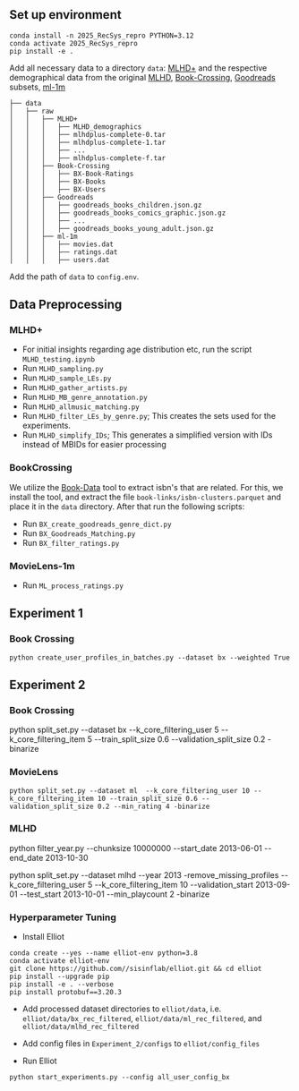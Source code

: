 #

## Set up environment
```
conda install -n 2025_RecSys_repro PYTHON=3.12
conda activate 2025_RecSys_repro
pip install -e .
```




Add all necessary data to a directory `data`: [MLHD+](https://musicbrainz.org/doc/MLHD+) and the respective demographical data from the original [MLHD](https://ddmal.music.mcgill.ca/research/The_Music_Listening_Histories_Dataset_(MLHD)/), [Book-Crossing](https://www.kaggle.com/datasets/syedjaferk/book-crossing-dataset), [Goodreads](https://cseweb.ucsd.edu/~jmcauley/datasets/goodreads.html) subsets, [ml-1m](https://grouplens.org/datasets/movielens/1m/)
```
├── data
│   ├── raw
│   │   ├── MLHD+
│   │   │   ├── MLHD_demographics
│   │   │   ├── mlhdplus-complete-0.tar
│   │   │   ├── mlhdplus-complete-1.tar
│   │   │   ├── ...
│   │   │   ├── mlhdplus-complete-f.tar
│   │   ├── Book-Crossing
│   │   │   ├── BX-Book-Ratings
│   │   │   ├── BX-Books
│   │   │   ├── BX-Users
│   │   ├── Goodreads
│   │   │   ├── goodreads_books_children.json.gz
│   │   │   ├── goodreads_books_comics_graphic.json.gz
│   │   │   ├── ...
│   │   │   ├── goodreads_books_young_adult.json.gz
│   │   ├── ml-1m
│   │   │   ├── movies.dat
│   │   │   ├── ratings.dat
│   │   │   ├── users.dat
```
Add the path of `data` to `config.env`.


## Data Preprocessing
### MLHD+
- For initial insights regarding age distribution etc, run the script `MLHD_testing.ipynb`
- Run `MLHD_sampling.py`
- Run `MLHD_sample_LEs.py`
- Run `MLHD_gather_artists.py`
- Run `MLHD_MB_genre_annotation.py`
- Run `MLHD_allmusic_matching.py`
- Run `MLHD_filter_LEs_by_genre.py`; This creates the sets used for the experiments.
- Run `MLHD_simplify_IDs`; This generates a simplified version with IDs instead of MBIDs for easier processing



### BookCrossing
We utilize the [Book-Data](https://bookdata.piret.info/) tool to extract isbn's that are related. For this, we install the tool, and extract the file `book-links/isbn-clusters.parquet` and place it in the `data` directory. After that run the following scripts:

- Run `BX_create_goodreads_genre_dict.py`
- Run `BX_Goodreads_Matching.py`
- Run `BX_filter_ratings.py`

### MovieLens-1m
- Run `ML_process_ratings.py`

## Experiment 1

### Book Crossing
```
python create_user_profiles_in_batches.py --dataset bx --weighted True
```


## Experiment 2

### Book Crossing

python split_set.py --dataset bx --k_core_filtering_user 5 --k_core_filtering_item 5 --train_split_size 0.6 --validation_split_size 0.2 -binarize


### MovieLens

```
python split_set.py --dataset ml  --k_core_filtering_user 10 --k_core_filtering_item 10 --train_split_size 0.6 --validation_split_size 0.2 --min_rating 4 -binarize
```

### MLHD
python filter_year.py --chunksize 10000000 --start_date 2013-06-01 --end_date 2013-10-30

python split_set.py --dataset mlhd --year 2013 -remove_missing_profiles --k_core_filtering_user 5 --k_core_filtering_item 10 --validation_start 2013-09-01 --test_start 2013-10-01 --min_playcount 2 -binarize

### Hyperparameter Tuning
- Install Elliot
```
conda create --yes --name elliot-env python=3.8
conda activate elliot-env
git clone https://github.com//sisinflab/elliot.git && cd elliot
pip install --upgrade pip
pip install -e . --verbose
pip install protobuf==3.20.3
```

- Add processed dataset directories to `elliot/data`, i.e. `elliot/data/bx_rec_filtered`, `elliot/data/ml_rec_filtered`, and `elliot/data/mlhd_rec_filtered`
- Add config files in `Experiment_2/configs` to `elliot/config_files`

- Run Elliot
```
python start_experiments.py --config all_user_config_bx
```

